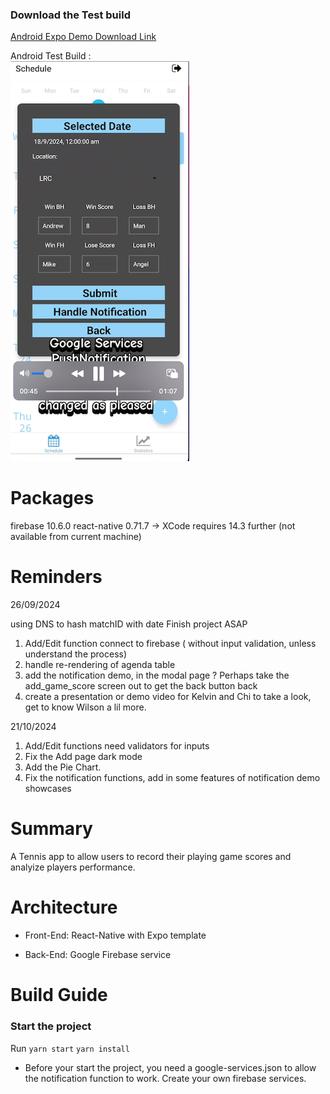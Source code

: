 ### Download the Test build 

[Android Expo Demo Download Link](https://expo.dev/accounts/luluyip/projects/my-nav-app/builds/90eccb76-dbb6-418b-8622-4760b77f3adf)

Android Test Build :  
[![Tennis App Demo](assets/demo/demo_pic.png)](https://youtube.com/shorts/ezfoxV__NAw?feature=share)

# Packages
firebase 10.6.0
react-native 0.71.7 -> XCode requires 14.3 further (not available from current machine)

# Reminders 
26/09/2024

using DNS to hash matchID with date 
Finish project ASAP 
1. Add/Edit function connect to firebase ( without input validation, unless understand the process)
2. handle re-rendering of agenda table 
3. add the notification demo, in the modal page ? Perhaps take the add_game_score screen out to get the back button back 
4. create a presentation or demo video for Kelvin and Chi to take a look, get to know Wilson a lil more. 

21/10/2024
1. Add/Edit functions need validators for inputs
2. Fix the Add page dark mode
3. Add the Pie Chart. 
4. Fix the notification functions, add in some features of notification demo showcases 

# Summary 

A Tennis app to allow users to record their playing game scores and analyize players performance. 

# Architecture 
- Front-End: React-Native with Expo template

- Back-End: Google Firebase service

# Build Guide

### Start the project 
Run `yarn start`
`yarn install`

- Before your start the project, you need a google-services.json to allow the notification function to work. 
Create your own firebase services. 
